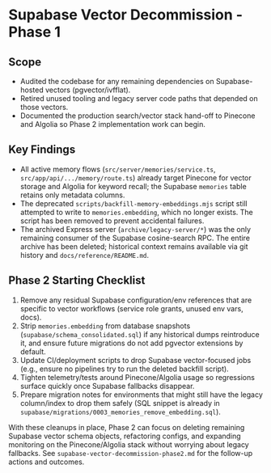 Supabase Vector Decommission - Phase 1
======================================

Scope
-----
- Audited the codebase for any remaining dependencies on Supabase-hosted vectors (pgvector/ivfflat).
- Retired unused tooling and legacy server code paths that depended on those vectors.
- Documented the production search/vector stack hand-off to Pinecone and Algolia so Phase 2 implementation work can begin.

Key Findings
------------
- All active memory flows (`src/server/memories/service.ts`, `src/app/api/.../memory/route.ts`) already target Pinecone for vector storage and Algolia for keyword recall; the Supabase `memories` table retains only metadata columns.
- The deprecated `scripts/backfill-memory-embeddings.mjs` script still attempted to write to `memories.embedding`, which no longer exists. The script has been removed to prevent accidental failures.
- The archived Express server (`archive/legacy-server/*`) was the only remaining consumer of the Supabase cosine-search RPC. The entire archive has been deleted; historical context remains available via git history and `docs/reference/README.md`.

Phase 2 Starting Checklist
--------------------------
1. Remove any residual Supabase configuration/env references that are specific to vector workflows (service role grants, unused env vars, docs).
2. Strip `memories.embedding` from database snapshots (`supabase/schema_consolidated.sql`) if any historical dumps reintroduce it, and ensure future migrations do not add pgvector extensions by default.
3. Update CI/deployment scripts to drop Supabase vector-focused jobs (e.g., ensure no pipelines try to run the deleted backfill script).
4. Tighten telemetry/tests around Pinecone/Algolia usage so regressions surface quickly once Supabase fallbacks disappear.
5. Prepare migration notes for environments that might still have the legacy column/index to drop them safely (SQL snippet is already in `supabase/migrations/0003_memories_remove_embedding.sql`).

With these cleanups in place, Phase 2 can focus on deleting remaining Supabase vector schema objects, refactoring configs, and expanding monitoring on the Pinecone/Algolia stack without worrying about legacy fallbacks. See `supabase-vector-decommission-phase2.md` for the follow-up actions and outcomes.
